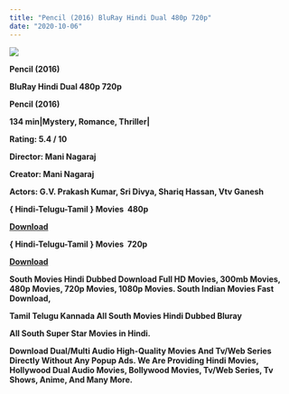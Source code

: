```yaml
---
title: "Pencil (2016) BluRay Hindi Dual 480p 720p"
date: "2020-10-06"
---
```


[**![](https://1.bp.blogspot.com/-HZGNxZH90uU/X0PHhq2xwNI/AAAAAAAAEkw/P58VLQR2c30Rm0xIPzOylVJjycbgoUQVQCLcBGAsYHQ/s1600/images{2deb609f52c527dc8b4fbab26c6d0bae2964b23de7178cabf97238dc1868ff55}252844{2deb609f52c527dc8b4fbab26c6d0bae2964b23de7178cabf97238dc1868ff55}2529.webp)**](https://1.bp.blogspot.com/-HZGNxZH90uU/X0PHhq2xwNI/AAAAAAAAEkw/P58VLQR2c30Rm0xIPzOylVJjycbgoUQVQCLcBGAsYHQ/s1600/images{2deb609f52c527dc8b4fbab26c6d0bae2964b23de7178cabf97238dc1868ff55}252844{2deb609f52c527dc8b4fbab26c6d0bae2964b23de7178cabf97238dc1868ff55}2529.webp)

 **Pencil (2016)**

**BluRay Hindi Dual 480p 720p** 

**Pencil (2016)**

**134 min|Mystery, Romance, Thriller|**

**Rating: 5.4 / 10** 

**Director: Mani Nagaraj**

**Creator: Mani Nagaraj**

**Actors: G.V. Prakash Kumar, Sri Divya, Shariq Hassan, Vtv Ganesh**

**{ Hindi-Telugu-Tamil } Movies  480p**

[**Download**](https://myglinks.xyz/8557)

**{ Hindi-Telugu-Tamil } Movies  720p**

[**Download**](https://myglinks.xyz/8558)

 **South Movies Hindi Dubbed Download Full HD Movies, 300mb Movies, 480p Movies, 720p Movies, 1080p Movies. South Indian Movies Fast Download,**

**Tamil Telugu Kannada All South Movies Hindi Dubbed Bluray**

**All South Super Star Movies in Hindi.**

**Download Dual/Multi Audio High-Quality Movies And Tv/Web Series Directly Without Any Popup Ads. We Are Providing Hindi Movies, Hollywood Dual Audio Movies, Bollywood Movies, Tv/Web Series, Tv Shows, Anime, And Many More.**
